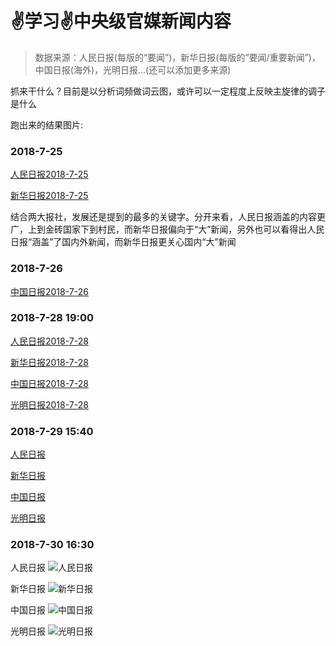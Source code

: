 # ✌学习✌中央级官媒新闻内容

> 数据来源：人民日报(每版的“要闻”)，新华日报(每版的“要闻/重要新闻”)，中国日报(海外)，光明日报…(还可以添加更多来源)

抓来干什么？目前是以分析词频做词云图，或许可以一定程度上反映主旋律的调子是什么

跑出来的结果图片:

### 2018-7-25

[人民日报2018-7-25](http://ww1.sinaimg.cn/large/005WOYz1ly1ftmce6eesxj30uk0i2jwi.jpg)

[新华日报2018-7-25](http://ww1.sinaimg.cn/large/005WOYz1ly1ftmcek1nv0j30uk0i2ae5.jpg)

结合两大报社，发展还是提到的最多的关键字。分开来看，人民日报涵盖的内容更广，上到金砖国家下到村民，而新华日报偏向于“大”新闻，另外也可以看得出人民日报“涵盖”了国内外新闻，而新华日报更关心国内“大”新闻

### 2018-7-26

[中国日报2018-7-26](http://ww1.sinaimg.cn/large/005WOYz1ly1ftne3mnl6fj30uk0i2tdc.jpg)


### 2018-7-28 19:00

[人民日报2018-7-28](http://ww1.sinaimg.cn/large/005WOYz1ly1ftps19akfzj30uk0i2q80.jpg)

[新华日报2018-7-28](http://ww1.sinaimg.cn/large/005WOYz1ly1ftps24h4ibj30uk0i2q8p.jpg)

[中国日报2018-7-28](http://ww1.sinaimg.cn/large/005WOYz1ly1ftps2gb2wmj30uk0i2q7h.jpg)

[光明日报2018-7-28](http://ww1.sinaimg.cn/large/005WOYz1ly1ftps2wc8zpj30uk0i2afq.jpg)

### 2018-7-29 15:40

[人民日报](http://ww1.sinaimg.cn/large/005WOYz1ly1ftqs2q1grkj30uk0i2tds.jpg)

[新华日报](http://ww1.sinaimg.cn/large/005WOYz1ly1ftqs32rfc1j30uk0i20y0.jpg)

[中国日报](http://ww1.sinaimg.cn/large/005WOYz1ly1ftqs3yc3m0j30uk0i278q.jpg)

[光明日报](http://ww1.sinaimg.cn/large/005WOYz1ly1ftqs46rzs5j30uk0i242a.jpg)

### 2018-7-30 16:30

人民日报
![人民日报](http://ww1.sinaimg.cn/large/005WOYz1ly1ftrywz92xij30uk0i2gpf.jpg)

新华日报
![新华日报](http://ww1.sinaimg.cn/large/005WOYz1ly1ftryyytywij30uk0i241j.jpg)

中国日报
![中国日报](http://ww1.sinaimg.cn/large/005WOYz1ly1ftryzbk3ynj30uk0i243a.jpg)

光明日报
![光明日报](http://ww1.sinaimg.cn/large/005WOYz1ly1ftryzhnlysj30uk0i2wjb.jpg)
